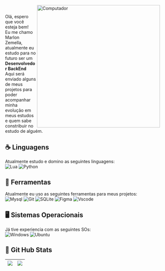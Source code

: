 <img src="https://raw.githubusercontent.com/MicaelliMedeiros/micaellimedeiros/master/image/computer-illustration.png" min-width="400px" max-width="400px" width="400px" align="right" alt="Computador">

<p align="left">
 
  
## <p align="left"> 
  Olá, espero que você esteja bem! </br>
  Eu me chamo Marlon Zemella, atualmente eu estudo para no futuro ser um <strong>Desenvolvedor BackEnd</strong></br>
  Aqui será enviado alguns de meus projetos para poder acompanhar minha evolução em meus estudos e quem sabe constribuir no estudo de alguém. <br>
</p>

 ## ☕ Linguagens 
  Atualmente estudo e domino as seguintes linguagens:</br>
  ![Lua](https://img.shields.io/badge/Lua-2C2D72?style=for-the-badge&logo=lua&logoColor=white)
  ![Python](https://img.shields.io/badge/python-3670A0?style=for-the-badge&logo=python&logoColor=ffdd54)
  

 ## 🧰 Ferramentas 
  Atualmente eu uso as seguintes ferramentas para meus projetos: </br>
![Mysql](https://img.shields.io/badge/MySQL-00000F?style=for-the-badge&logo=mysql&logoColor=white)
![Git](https://img.shields.io/badge/Git-E34F26?style=for-the-badge&logo=git&logoColor=white)
![SQLite](https://img.shields.io/badge/SQLite-000?style=for-the-badge&logo=sqlite&logoColor=07405E)
![Figma](https://img.shields.io/badge/Figma-696969?style=for-the-badge&logo=figma&logoColor=figma)
![Vscode](https://img.shields.io/badge/Vscode-007ACC?style=for-the-badge&logo=visual-studio-code&logoColor=white)

 ## 🖥 Sistemas Operacionais
  Já tive experiencia com as seguintes SOs: </br>
![Windows](https://img.shields.io/badge/Windows-000?style=for-the-badge&logo=windows&logoColor=2CA5E0)
![Ubuntu](https://img.shields.io/badge/Ubuntu-35495E?style=for-the-badge&logo=ubuntu&logoColor=2CA5E0)
  

 ## 🎯 Git Hub Stats 
  | ![](http://github-profile-summary-cards.vercel.app/api/cards/profile-details?username=marlonzemella&theme=github_dark) | ![](http://github-profile-summary-cards.vercel.app/api/cards/stats?username=marlonzemella&theme=github_dark) |
| :-: | :-: |
</p>  
